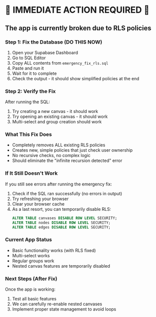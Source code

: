 # 🚨 IMMEDIATE ACTION REQUIRED 🚨

## The app is currently broken due to RLS policies

### Step 1: Fix the Database (DO THIS NOW)

1. Open your Supabase Dashboard
2. Go to SQL Editor
3. Copy ALL contents from `emergency_fix_rls.sql`
4. Paste and run it
5. Wait for it to complete
6. Check the output - it should show simplified policies at the end

### Step 2: Verify the Fix

After running the SQL:
1. Try creating a new canvas - it should work
2. Try opening an existing canvas - it should work
3. Multi-select and group creation should work

### What This Fix Does

- Completely removes ALL existing RLS policies
- Creates new, simple policies that just check user ownership
- No recursive checks, no complex logic
- Should eliminate the "infinite recursion detected" error

### If It Still Doesn't Work

If you still see errors after running the emergency fix:

1. Check if the SQL ran successfully (no errors in output)
2. Try refreshing your browser
3. Clear your browser cache
4. As a last resort, you can temporarily disable RLS:
   ```sql
   ALTER TABLE canvases DISABLE ROW LEVEL SECURITY;
   ALTER TABLE nodes DISABLE ROW LEVEL SECURITY;
   ALTER TABLE edges DISABLE ROW LEVEL SECURITY;
   ```

### Current App Status

- Basic functionality works (with RLS fixed)
- Multi-select works
- Regular groups work
- Nested canvas features are temporarily disabled

### Next Steps (After Fix)

Once the app is working:
1. Test all basic features
2. We can carefully re-enable nested canvases
3. Implement proper state management to avoid loops